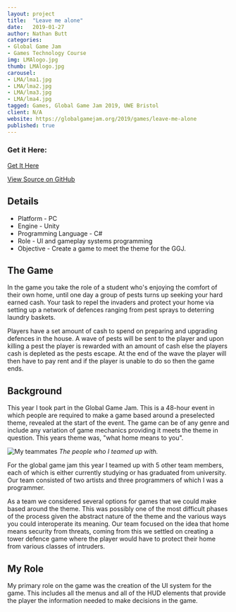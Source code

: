 ```yaml
---
layout: project
title:  "Leave me alone"
date:   2019-01-27
author: Nathan Butt
categories:
- Global Game Jam
- Games Technology Course
img: LMAlogo.jpg
thumb: LMAlogo.jpg
carousel:
- LMA/lma1.jpg
- LMA/lma2.jpg
- LMA/lma3.jpg
- LMA/lma4.jpg
tagged: Games, Global Game Jam 2019, UWE Bristol
client: N/A
website: https://globalgamejam.org/2019/games/leave-me-alone
published: true
---
```


<!-- Place this tag in your head or just before your close body tag. -->
<script async defer src="https://buttons.github.io/buttons.js"></script>

### Get it Here:
<p>
<a class="github-button" href="https://github.com/n86-64/GGJ-2019/archive/master.zip" data-icon="octicon-cloud-download" data-size="large" aria-label="Download Leave Me Alone on GitHub">Get It Here</a>

<a class="github-button" href="https://github.com/n86-64/GGJ-2019/" data-size="large" aria-label="Download Leave Me Alone on GitHub">View Source on GitHub</a>
</p>

## Details
- Platform - PC
- Engine - Unity
- Programming Language - C#
- Role - UI and gameplay systems programming
- Objective - Create a game to meet the theme for the GGJ.

## The Game
In the game you take the role of a student who's enjoying the comfort of their own home, until one day a group of pests turns up seeking your hard earned cash. Your task to repel the invaders and protect your home via setting up a network of defences ranging from pest sprays to deterring laundry baskets.

Players have a set amount of cash to spend on preparing and upgrading defences in the house. A wave of pests will be sent to the player and upon killing a pest the player is rewarded with an amount of cash else the players cash is depleted as the pests escape. At the end of the wave the player will then have to pay rent and if the player is unable to do so then the game ends.

## Background
This year I took part in the Global Game Jam. This is a 48-hour event in which people are required to make a game based around a preselected theme, revealed at the start of the event. The game can be of any genre and include any variation of game mechanics providing it meets the theme in question. This years theme was, "what home means to you".

![My teammates](https://n86-64.github.io/assets/img/project/GGJ.JPG)
*The people who I teamed up with.*

For the global game jam this year I teamed up with 5 other team members, each of which is either currently studying or has graduated from university. Our team consisted of two artists and three programmers of which I was a programmer.

As a team we considered several options for games that we could make based around the theme. This was possibly one of the most difficult phases of the process given the abstract nature of the theme and the various ways you could interoperate its meaning. Our team focused on the idea that home means security from threats, coming from this we settled on creating a tower defence game where the player would have to protect their home from various classes of intruders.

## My Role
My primary role on the game was the creation of the UI system for the game. This includes all the menus and all of the HUD elements that provide the player the information needed to make decisions in the game.
